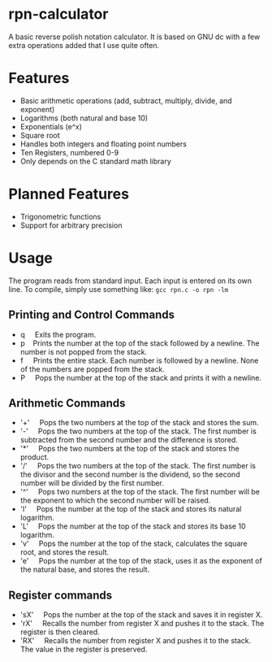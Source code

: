 # rpn-calculator
A basic reverse polish notation calculator. It is based on GNU dc with a few
extra operations added that I use quite often.

# Features
* Basic arithmetic operations (add, subtract, multiply, divide, and exponent)
* Logarithms (both natural and base 10)
* Exponentials (e^x)
* Square root
* Handles both integers and floating point numbers
* Ten Registers, numbered 0-9
* Only depends on the C standard math library

# Planned Features
* Trigonometric functions
* Support for arbitrary precision

# Usage
The program reads from standard input. Each input is entered on its own line. To compile, simply use something like:
`gcc rpn.c -o rpn -lm`

## Printing and Control Commands
* q &nbsp; &nbsp; Exits the program.
* p  &nbsp; &nbsp;Prints the number at the top of the stack followed by a newline. The number is not popped from the stack.
* f &nbsp; &nbsp; Prints the entire stack. Each number is followed by a newline. None of the numbers are popped from the stack.
* P &nbsp; &nbsp; Pops the number at the top of the stack and prints it with a newline.

## Arithmetic Commands
* '+' &nbsp; &nbsp; Pops the two numbers at the top of the stack and stores the sum.
* '-' &nbsp; &nbsp; Pops the two numbers at the top of the stack. The first number is subtracted from the second number and the difference is stored.
* '*' &nbsp; &nbsp; Pops the two numbers at the top of the stack and stores the product.
* '/' &nbsp; &nbsp; Pops the two numbers at the top of the stack. The first number is the divisor and the second number is the dividend, so the second number will be divided by the first number.
* '^' &nbsp; &nbsp; Pops two numbers at the top of the stack. The first number will be the exponent to which the second number will be raised.
* 'l' &nbsp; &nbsp; Pops the number at the top of the stack and stores its natural logarithm.
* 'L' &nbsp; &nbsp; Pops the number at the top of the stack and stores its base 10 logarithm.
* 'v' &nbsp; &nbsp; Pops the number at the top of the stack, calculates the square root, and stores the result.
* 'e' &nbsp; &nbsp; Pops the number at the top of the stack, uses it as the exponent of the natural base, and stores the result.

## Register commands
* 'sX' &nbsp; &nbsp; Pops the number at the top of the stack and saves it in register X.
* 'rX' &nbsp; &nbsp; Recalls the number from register X and pushes it to the stack. The register is then cleared.
* 'RX' &nbsp; &nbsp; Recalls the number from register X and pushes it to the stack. The value in the register is preserved.
